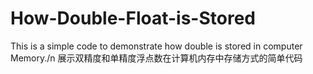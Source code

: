 # How-Double-Float-is-Stored

This is a simple code to demonstrate how double is stored in computer Memory./n
展示双精度和单精度浮点数在计算机内存中存储方式的简单代码

